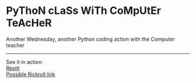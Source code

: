 # PyThoN cLaSs WiTh CoMpUtEr TeAcHeR
Another Wednesday, another Python coding action with the Computer teacher

---
See it in action:
\
[Replit](https://go.patin.dev/TAZ91H)
\
[Possible Rickroll link](https://go.patin.dev/7kYsnW)
